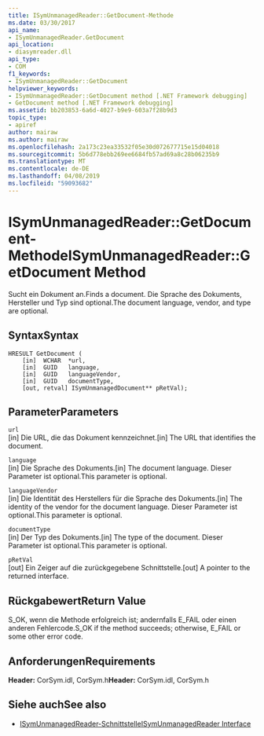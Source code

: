 ```yaml
---
title: ISymUnmanagedReader::GetDocument-Methode
ms.date: 03/30/2017
api_name:
- ISymUnmanagedReader.GetDocument
api_location:
- diasymreader.dll
api_type:
- COM
f1_keywords:
- ISymUnmanagedReader::GetDocument
helpviewer_keywords:
- ISymUnmanagedReader::GetDocument method [.NET Framework debugging]
- GetDocument method [.NET Framework debugging]
ms.assetid: bb203853-6a6d-4027-b9e9-603a7f28b9d3
topic_type:
- apiref
author: mairaw
ms.author: mairaw
ms.openlocfilehash: 2a173c23ea33532f05e30d072677715e15d04018
ms.sourcegitcommit: 5b6d778ebb269ee6684fb57ad69a8c28b06235b9
ms.translationtype: MT
ms.contentlocale: de-DE
ms.lasthandoff: 04/08/2019
ms.locfileid: "59093682"
---
```

# <a name="isymunmanagedreadergetdocument-method"></a><span data-ttu-id="3a507-102">ISymUnmanagedReader::GetDocument-Methode</span><span class="sxs-lookup"><span data-stu-id="3a507-102">ISymUnmanagedReader::GetDocument Method</span></span>
<span data-ttu-id="3a507-103">Sucht ein Dokument an.</span><span class="sxs-lookup"><span data-stu-id="3a507-103">Finds a document.</span></span> <span data-ttu-id="3a507-104">Die Sprache des Dokuments, Hersteller und Typ sind optional.</span><span class="sxs-lookup"><span data-stu-id="3a507-104">The document language, vendor, and type are optional.</span></span>  
  
## <a name="syntax"></a><span data-ttu-id="3a507-105">Syntax</span><span class="sxs-lookup"><span data-stu-id="3a507-105">Syntax</span></span>  
  
```  
HRESULT GetDocument (  
    [in]  WCHAR  *url,  
    [in]  GUID   language,  
    [in]  GUID   languageVendor,  
    [in]  GUID   documentType,  
    [out, retval] ISymUnmanagedDocument** pRetVal);  
```  
  
## <a name="parameters"></a><span data-ttu-id="3a507-106">Parameter</span><span class="sxs-lookup"><span data-stu-id="3a507-106">Parameters</span></span>  
 `url`  
 <span data-ttu-id="3a507-107">[in] Die URL, die das Dokument kennzeichnet.</span><span class="sxs-lookup"><span data-stu-id="3a507-107">[in] The URL that identifies the document.</span></span>  
  
 `language`  
 <span data-ttu-id="3a507-108">[in] Die Sprache des Dokuments.</span><span class="sxs-lookup"><span data-stu-id="3a507-108">[in] The document language.</span></span> <span data-ttu-id="3a507-109">Dieser Parameter ist optional.</span><span class="sxs-lookup"><span data-stu-id="3a507-109">This parameter is optional.</span></span>  
  
 `languageVendor`  
 <span data-ttu-id="3a507-110">[in] Die Identität des Herstellers für die Sprache des Dokuments.</span><span class="sxs-lookup"><span data-stu-id="3a507-110">[in] The identity of the vendor for the document language.</span></span> <span data-ttu-id="3a507-111">Dieser Parameter ist optional.</span><span class="sxs-lookup"><span data-stu-id="3a507-111">This parameter is optional.</span></span>  
  
 `documentType`  
 <span data-ttu-id="3a507-112">[in] Der Typ des Dokuments.</span><span class="sxs-lookup"><span data-stu-id="3a507-112">[in] The type of the document.</span></span> <span data-ttu-id="3a507-113">Dieser Parameter ist optional.</span><span class="sxs-lookup"><span data-stu-id="3a507-113">This parameter is optional.</span></span>  
  
 `pRetVal`  
 <span data-ttu-id="3a507-114">[out] Ein Zeiger auf die zurückgegebene Schnittstelle.</span><span class="sxs-lookup"><span data-stu-id="3a507-114">[out] A pointer to the returned interface.</span></span>  
  
## <a name="return-value"></a><span data-ttu-id="3a507-115">Rückgabewert</span><span class="sxs-lookup"><span data-stu-id="3a507-115">Return Value</span></span>  
 <span data-ttu-id="3a507-116">S_OK, wenn die Methode erfolgreich ist; andernfalls E_FAIL oder einen anderen Fehlercode.</span><span class="sxs-lookup"><span data-stu-id="3a507-116">S_OK if the method succeeds; otherwise, E_FAIL or some other error code.</span></span>  
  
## <a name="requirements"></a><span data-ttu-id="3a507-117">Anforderungen</span><span class="sxs-lookup"><span data-stu-id="3a507-117">Requirements</span></span>  
 <span data-ttu-id="3a507-118">**Header:** CorSym.idl, CorSym.h</span><span class="sxs-lookup"><span data-stu-id="3a507-118">**Header:** CorSym.idl, CorSym.h</span></span>  
  
## <a name="see-also"></a><span data-ttu-id="3a507-119">Siehe auch</span><span class="sxs-lookup"><span data-stu-id="3a507-119">See also</span></span>

- [<span data-ttu-id="3a507-120">ISymUnmanagedReader-Schnittstelle</span><span class="sxs-lookup"><span data-stu-id="3a507-120">ISymUnmanagedReader Interface</span></span>](../../../../docs/framework/unmanaged-api/diagnostics/isymunmanagedreader-interface.md)
